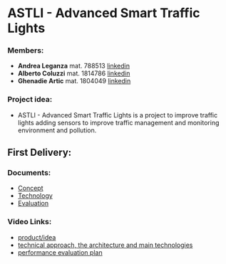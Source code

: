 # ASTLI - Advanced Smart Traffic Lights

### Members:
* **Andrea Leganza** mat. 788513 [linkedin](https://www.linkedin.com/in/andrealeganza)
* **Alberto Coluzzi** mat. 1814786 [linkedin](https://www.linkedin.com/in/alberto-coluzzi-5453ba124/) 
* **Ghenadie Artic** mat. 1804049 [linkedin](https://www.linkedin.com/in/ghenadie-artic-1b42401a6/) 

### Project idea:
* ASTLI - Advanced Smart Traffic Lights is a project to improve traffic lights adding sensors to improve traffic management and monitoring environment and pollution.

## First Delivery:
### Documents:
* [Concept](https://github.com/Gartic99/ASTLI/blob/main/1_Delivery/Concept.md)
* [Technology](https://github.com/Gartic99/ASTLI/blob/main/1_Delivery/Technology.md)
* [Evaluation](https://github.com/Gartic99/ASTLI/blob/main/1_Delivery/Evaluation.md)

### Video Links:

* [product/idea](https://youtu.be/2mjUb1Sb_hY) 
* [technical approach, the architecture and main technologies](TO_FILL)
* [performance evaluation plan](TO_FILLc)
